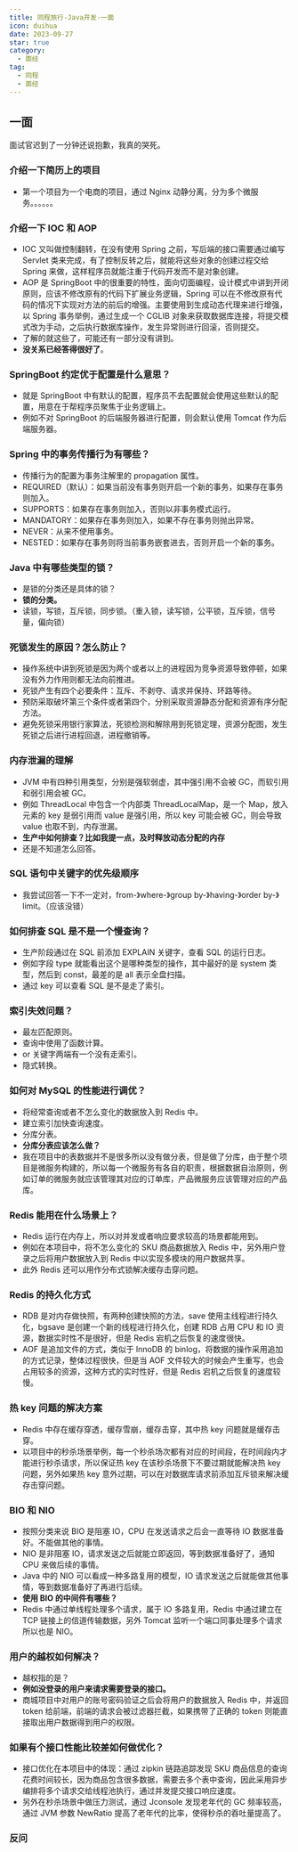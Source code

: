 ```yaml
---
title: 同程旅行-Java开发-一面
icon: duihua
date: 2023-09-27
star: true
category:
  - 面经
tag:
  - 同程
  - 面经
---
```


## 一面

面试官迟到了一分钟还说抱歉，我真的哭死。

### 介绍一下简历上的项目

- 第一个项目为一个电商的项目，通过 Nginx 动静分离，分为多个微服务。。。。。。

### 介绍一下 IOC 和 AOP

- IOC 又叫做控制翻转，在没有使用 Spring 之前，写后端的接口需要通过编写 Servlet 类来完成，有了控制反转之后，就能将这些对象的创建过程交给 Spring 来做，这样程序员就能注重于代码开发而不是对象创建。
- AOP 是 SpringBoot 中的很重要的特性，面向切面编程，设计模式中讲到开闭原则，应该不修改原有的代码下扩展业务逻辑，Spring 可以在不修改原有代码的情况下实现对方法的前后的增强。主要使用到生成动态代理来进行增强，以 Spring 事务举例，通过生成一个 CGLIB 对象来获取数据库连接，将提交模式改为手动，之后执行数据库操作，发生异常则进行回滚，否则提交。
- 了解的就这些了，可能还有一部分没有讲到。
- **没关系已经答得很好了**。

### SpringBoot 约定优于配置是什么意思？

- 就是 SpringBoot 中有默认的配置，程序员不去配置就会使用这些默认的配置，用意在于帮程序员聚焦于业务逻辑上。
- 例如不对 SpringBoot 的后端服务器进行配置，则会默认使用 Tomcat 作为后端服务器。

### Spring 中的事务传播行为有哪些？

- 传播行为的配置为事务注解里的 propagation 属性。
- REQUIRED（默认）：如果当前没有事务则开启一个新的事务，如果存在事务则加入。
- SUPPORTS：如果存在事务则加入，否则以非事务模式运行。
- MANDATORY：如果存在事务则加入，如果不存在事务则抛出异常。
- NEVER：从来不使用事务。
- NESTED：如果存在事务则将当前事务嵌套进去，否则开启一个新的事务。

### Java 中有哪些类型的锁？

- 是锁的分类还是具体的锁？
- **锁的分类。**
- 读锁，写锁，互斥锁，同步锁。（重入锁，读写锁，公平锁，互斥锁，信号量，偏向锁）

### 死锁发生的原因？怎么防止？

- 操作系统中讲到死锁是因为两个或者以上的进程因为竞争资源导致停顿，如果没有外力作用则都无法向前推进。
- 死锁产生有四个必要条件：互斥、不剥夺、请求并保持、环路等待。
- 预防采取破坏第三个条件或者第四个，分别采取资源静态分配和资源有序分配方法。
- 避免死锁采用银行家算法，死锁检测和解除用到死锁定理，资源分配图，发生死锁之后进行进程回退，进程撤销等。

### 内存泄漏的理解

- JVM 中有四种引用类型，分别是强软弱虚，其中强引用不会被 GC，而软引用和弱引用会被 GC。
- 例如 ThreadLocal 中包含一个内部类 ThreadLocalMap，是一个 Map，放入元素的 key 是弱引用而 value 是强引用，所以 key 可能会被 GC，则会导致 value 也取不到，内存泄漏。
- **生产中如何排查？比如我提一点，及时释放动态分配的内存**
- 还是不知道怎么回答。

### SQL 语句中关键字的优先级顺序

- 我尝试回答一下不一定对，from-》where-》group by-》having-》order by-》limit。（应该没错）

### 如何排查 SQL 是不是一个慢查询？

- 生产阶段通过在 SQL 前添加 EXPLAIN 关键字，查看 SQL 的运行日志。
- 例如字段 type 就能看出这个是哪种类型的操作，其中最好的是 system 类型，然后到 const，最差的是 all 表示全盘扫描。
- 通过 key 可以查看 SQL 是不是走了索引。

### 索引失效问题？

- 最左匹配原则。
- 查询中使用了函数计算。
- or 关键字两端有一个没有走索引。
- 隐式转换。

### 如何对 MySQL 的性能进行调优？

- 将经常查询或者不怎么变化的数据放入到 Redis 中。
- 建立索引加快查询速度。
- 分库分表。
- **分库分表应该怎么做？**
- 我在项目中的表数据并不是很多所以没有做分表，但是做了分库，由于整个项目是微服务构建的，所以每一个微服务有各自的职责，根据数据自治原则，例如订单的微服务就应该管理其对应的订单库，产品微服务应该管理对应的产品库。

### Redis 能用在什么场景上？

- Redis 运行在内存上，所以对并发或者响应要求较高的场景都能用到。
- 例如在本项目中，将不怎么变化的 SKU 商品数据放入 Redis 中，另外用户登录之后将用户数据放入到 Redis 中以实现多模块的用户数据共享。
- 此外 Redis 还可以用作分布式锁解决缓存击穿问题。

### Redis 的持久化方式

- RDB 是对内存做快照，有两种创建快照的方法，save 使用主线程进行持久化，bgsave 是创建一个新的线程进行持久化，创建 RDB 占用 CPU 和 IO 资源，数据实时性不是很好，但是 Redis 宕机之后恢复的速度很快。
- AOF 是追加文件的方式，类似于 InnoDB 的 binlog，将数据的操作采用追加的方式记录，整体过程很快，但是当 AOF 文件较大的时候会产生重写，也会占用较多的资源，这种方式的实时性好，但是 Redis 宕机之后恢复的速度较慢。

### 热 key 问题的解决方案

- Redis 中存在缓存穿透，缓存雪崩，缓存击穿，其中热 key 问题就是缓存击穿。
- 以项目中的秒杀场景举例，每一个秒杀场次都有对应的时间段，在时间段内才能进行秒杀请求，所以保证热 key 在该秒杀场景下不要过期就能解决热 key 问题，另外如果热 key 意外过期，可以在对数据库请求前添加互斥锁来解决缓存击穿问题。

### BIO 和 NIO

- 按照分类来说 BIO 是阻塞 IO，CPU 在发送请求之后会一直等待 IO 数据准备好。不能做其他的事情。
- NIO 是非阻塞 IO，请求发送之后就能立即返回，等到数据准备好了，通知 CPU 来做后续的事情。
- Java 中的 NIO 可以看成一种多路复用的模型，IO 请求发送之后就能做其他事情，等到数据准备好了再进行后续。
- **使用 BIO 的中间件有哪些？**
- Redis 中通过单线程处理多个请求，属于 IO 多路复用，Redis 中通过建立在 TCP 链接上的信道传输数据，另外 Tomcat 监听一个端口同事处理多个请求所以也是 NIO。

### 用户的越权如何解决？

- 越权指的是？
- **例如没登录的用户来请求需要登录的接口。**
- 商城项目中对用户的账号密码验证之后会将用户的数据放入 Redis 中，并返回 token 给前端，前端的请求会被过滤器拦截，如果携带了正确的 token 则能直接取出用户数据得到用户的权限。

### 如果有个接口性能比较差如何做优化？

- 接口优化在本项目中的体现：通过 zipkin 链路追踪发现 SKU 商品信息的查询花费时间较长，因为商品包含很多数据，需要去多个表中查询，因此采用异步编排将多个请求交给线程池执行，通过并发提交接口响应速度。
- 另外在秒杀场景中做压力测试，通过 Jconsole 发现老年代的 GC 频率较高，通过 JVM 参数 NewRatio 提高了老年代的比率，使得秒杀的吞吐量提高了。

### 反问
